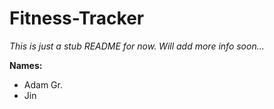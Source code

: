 # Fitness-Tracker

*This is just a stub README for now. Will add more info soon...*

**Names:**
* Adam Gr.
* Jin
